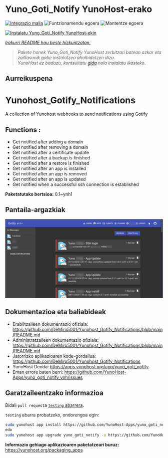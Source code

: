 <!--
Ohart ongi: README hau automatikoki sortu da <https://github.com/YunoHost/apps/tree/master/tools/readme_generator>ri esker
EZ editatu eskuz.
-->

# Yuno_Goti_Notify YunoHost-erako

[![Integrazio maila](https://apps.yunohost.org/badge/integration/yuno_goti_notify)](https://ci-apps.yunohost.org/ci/apps/yuno_goti_notify/)
![Funtzionamendu egoera](https://apps.yunohost.org/badge/state/yuno_goti_notify)
![Mantentze egoera](https://apps.yunohost.org/badge/maintained/yuno_goti_notify)

[![Instalatu Yuno_Goti_Notify YunoHost-ekin](https://install-app.yunohost.org/install-with-yunohost.svg)](https://install-app.yunohost.org/?app=yuno_goti_notify)

*[Irakurri README hau beste hizkuntzatan.](./ALL_README.md)*

> *Pakete honek Yuno_Goti_Notify YunoHost zerbitzari batean azkar eta zailtasunik gabe instalatzea ahalbidetzen dizu.*  
> *YunoHost ez baduzu, kontsultatu [gida](https://yunohost.org/install) nola instalatu ikasteko.*

## Aurreikuspena

# Yunohost_Gotify_Notifications
A collection of Yunohost webhooks to send notifications using Gotify

## Functions :
  * Get notified after adding a domain
  * Get notified after removing a domain
  * Get notified after a certificate update
  * Get notified after a backup is finished
  * Get notified after a restore is finished
  * Get notified after an app is installed
  * Get notified after an app is removed
  * Get notified after an app is updated
  * Get notified when a successful ssh connection is established


**Paketatutako bertsioa:** 0.1~ynh1

## Pantaila-argazkiak

![Yuno_Goti_Notify(r)en pantaila-argazkia](./doc/screenshots/IMG_20241205_224629.png)

## Dokumentazioa eta baliabideak

- Erabiltzaileen dokumentazio ofiziala: <https://github.com/DeMiro5001/Yunohost_Gotify_Notifications/blob/main/README.md>
- Administratzaileen dokumentazio ofiziala: <https://github.com/DeMiro5001/Yunohost_Gotify_Notifications/blob/main/README.md>
- Jatorrizko aplikazioaren kode-gordailua: <https://github.com/DeMiro5001/Yunohost_Gotify_Notifications>
- YunoHost Denda: <https://apps.yunohost.org/app/yuno_goti_notify>
- Eman errore baten berri: <https://github.com/YunoHost-Apps/yuno_goti_notify_ynh/issues>

## Garatzaileentzako informazioa

Bidali `pull request`a [`testing` abarrera](https://github.com/YunoHost-Apps/yuno_goti_notify_ynh/tree/testing).

`testing` abarra probatzeko, ondorengoa egin:

```bash
sudo yunohost app install https://github.com/YunoHost-Apps/yuno_goti_notify_ynh/tree/testing --debug
edo
sudo yunohost app upgrade yuno_goti_notify -u https://github.com/YunoHost-Apps/yuno_goti_notify_ynh/tree/testing --debug
```

**Informazio gehiago aplikazioaren paketatzeari buruz:** <https://yunohost.org/packaging_apps>
